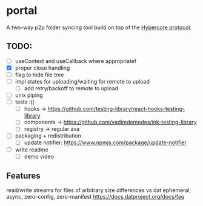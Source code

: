 # portal
A two-way p2p folder syncing tool build on top of the [Hypercore protocol](https://hypercore-protocol.org/).

## TODO:
- [ ] useContext and useCallback where appropriatef
- [x] proper close handling 
- [ ] flag to hide file tree
- [ ] impl states for uploading/waiting for remote to upload
    - [ ] add retry/backoff to remote to upload
- [ ] unix piping
- [ ] tests :((
    - [ ] hooks → https://github.com/testing-library/react-hooks-testing-library
    - [ ] components → https://github.com/vadimdemedes/ink-testing-library
    - [ ] registry → regular ava
- [ ] packaging + redistribution
    - [ ] update notifier: https://www.npmjs.com/package/update-notifier
- [ ] write readme
    - [ ] demo video

## Features
read/write streams for files of arbitrary size
differences vs dat
ephemeral, async, zero-config, zero-manifest
https://docs.datproject.org/docs/faq